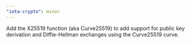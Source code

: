 ```yaml
---
"iota-crypto": minor
---
```


Add the X25519 function (aka Curve25519) to add support for public key
derivation and Diffie-Hellman exchanges using the Curve25519 curve.

